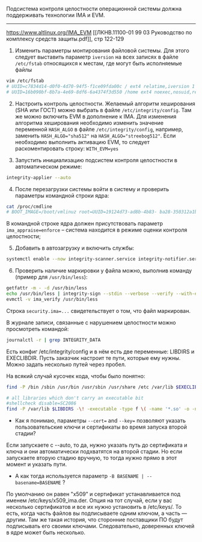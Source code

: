 Подсистема контроля целостности операционной системы должна поддерживать технологии IMA и EVM. 

___

https://www.altlinux.org/IMA_EVM
[[ЛКНВ.11100-01 99 03 Руководство по комплексу средств защиты.pdf]], стр 122-129

1) Изменить параметры монтирования файловой системы. Для этого следует выставить параметр `iversion` на всех записях в файле `/etc/fstab` относящихся к местам, где могут быть исполняемые файлы

```bash
vim /etc/fstab 
# UUID=c7834d14-d0f0-4d70-94f5-f1ce09fda00c / ext4 relatime,iversion 1 1 
# UUID=16b090bf-8b7a-4e69-8df6-6a4374f3d550 /home ext4 noexec,nosuid,relatime,iversion 1 2
```

2) Настроить контроль целостности. Желаемый алгоритм хеширования (SHA или ГОСТ) можно выбрать в файле `/etc/integrity/config`. Там же можно включить EVM в дополнение к IMA. Для изменения алгоритма хеширования необходимо изменить значение переменной `HASH_ALGO` в файле `/etc/integrity/config`, например, заменить `HASH_ALGO="sha512"` на `HASH_ALGO="streebog512"`. Если необходимо выполнить активацию EVM, то следует раскоментировать строку: `WITH_EVM=yes`

3) Запустить инициализацию подсистем контроля целостности в автоматическом режиме: 
```bash
integrity-applier --auto
```

4) После перезагрузки системы войти в систему и проверить параметры командной строки ядра:
```bash
cat /proc/cmdline 
# BOOT_IMAGE=/boot/vmlinuz root=UUID=19124d73-ad8b-4b83- ba28-350312a1b7f7 ro panic=30 init_on_free=1 loglevel=3 splash lsm=integrity quiet ima_hash=streebog512 ima_appraise=enforce
```

В командной строке ядра должен присутствовать параметр `ima_appraise=enforce` – система находится в режиме оценки контроля целостности;

5) Добавить в автозагрузку и включить службы: 
```bash
systemctl enable --now integrity-scanner.service integrity-notifier.service ima-check.service
```

6) Проверить наличие маркировки у файла можно, выполнив команду (пример для `/usr/bin/less`):
```bash
getfattr -m - -d /usr/bin/less
echo /usr/bin/less | integrity-sign --stdin --verbose --verify --with-evm
evmctl -v ima_verify /usr/bin/less
```

Строка `security.ima=...` свидетельствует о том, что файл маркирован. 

В журнале записи, связанные с нарушением целостности можно просмотреть командой: 

```bash
journalctl -r | grep INTEGRITY_DATA
```

Есть конфиг /etc/integrity/config и в нём есть две переменные: LIBDIRS и EXECLIBDIR. Пусть заказчик настроит те пути, которые ему нужны. Можно задать несколько путей через пробел.

На всякий случай кусочек кода, чтобы было понятно:

```bash
find -P /bin /sbin /usr/bin /usr/sbin /usr/share /etc /var/lib $EXECLIBDIRS -type f -executable -print

# all libraries which don't carry an executable bit
#shellcheck disable=SC2086
find -P /var/lib $LIBDIRS -\! -executable -type f \( -name '*.so' -o -name '*.so.*' \) -print
```

- Как я понимаю, параметры `--cert=` and `--key=` позволяют указать пользовательские ключи и сертификаты во время запуска второй стадии?

Если запускаете с --auto, то да, нужно указать путь до сертификата и ключа и они автоматически подхватятся на второй стадии. Но если запускаете вторую стадию вручную, то тогда нужно прямо в этот момент и указать пути.

- А как тогда используется параметр `-B BASENAME | --basename=BASENAME` ?

По умолчанию он равен "x509" и сертификат устанавливается под именем /etc/keys/x509_ima.der. Опция на тот случай, если у вас несколько сертификатов и все их нужно установить в /etc/keys/. То есть, когда часть файлов вы подписываете одним ключом, а часть — другим. Там же такая история, что сторонние поставщики ПО будут подписывать его своими ключами. Следовательно, доверенных ключей в ядре может быть несколько.